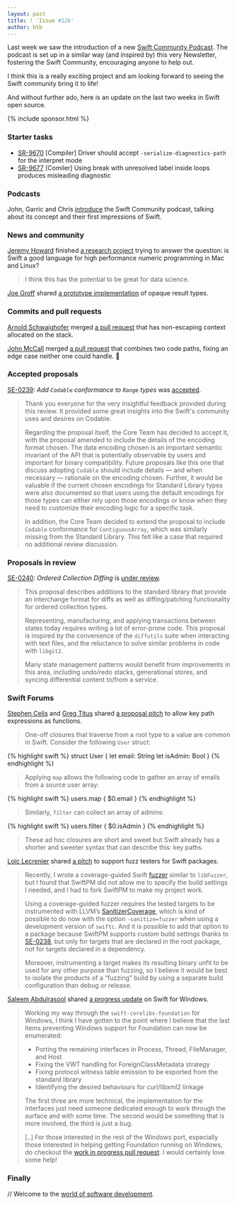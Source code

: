 ```yaml
---
layout: post
title: ! 'Issue #126'
author: btb
---
```


Last week we saw the introduction of a new [Swift Community Podcast](https://www.swiftcommunitypodcast.org).
The podcast is set up in a similar way (and inspired by) this very Newsletter,
fostering the Swift Community, encouraging anyone to help out.

I think this is a really exciting project and am looking forward to seeing the
Swift community bring it to life!

And without further ado, here is an update on the last two weeks in Swift open
source.

<!--excerpt-->

{% include sponsor.html %}

### Starter tasks

- [SR-9670](https://bugs.swift.org/browse/SR-9670) [Compiler] Driver should accept `-serialize-diagnostics-path` for the interpret mode
- [SR-9677](https://bugs.swift.org/browse/SR-9677) [Comiler] Using break with unresolved label inside loops produces misleading diagnostic

### Podcasts

John, Garric and Chris [introduce](https://www.swiftcommunitypodcast.org/episodes/1) the Swift Community podcast, talking about its concept and their first impressions of Swift.

### News and community

[Jeremy Howard](https://twitter.com/jeremyphoward) finished [a research project](https://www.fast.ai/2019/01/10/swift-numerics/) trying to answer the question: is Swift a good language for high performance numeric programming in Mac and Linux?

> I think this has the potential to be great for data science.

[Joe Groff](https://twitter.com/jckarter) shared [a prototype implementation](https://forums.swift.org/t/opaque-result-types/15645/250) of opaque result types.

### Commits and pull requests

[Arnold Schwaighofer](https://github.com/aschwaighofer) merged [a pull request](https://github.com/apple/swift/pull/21933) that has non-escaping context allocated on the stack.

[John McCall](https://twitter.com/pathofshrines) merged [a pull request](https://github.com/apple/swift/pull/21932) that combines two code paths, fixing an edge case neither one could handle. 🎉

### Accepted proposals

[SE-0239](https://github.com/apple/swift-evolution/blob/master/proposals/0239-codable-range.md): *Add `Codable` conformance to `Range` types* was [accepted](https://forums.swift.org/t/se-0239-add-codable-conformance-to-range-types/18794/50).

> Thank you everyone for the very insightful feedback provided during this review. It provided some great insights into the Swift's community uses and desires on Codable.
>
> Regarding the proposal itself, the Core Team has decided to accept it, with the proposal amended to include the details of the encoding format chosen. The data encoding chosen is an important semantic invariant of the API that is potentially observable by users and important for binary compatibility. Future proposals like this one that discuss adopting `Codable` should include details — and when necessary — rationale on the encoding chosen. Further, it would be valuable if the current chosen encodings for Standard Library types were also documented so that users using the default encodings for those types can either rely upon those encodings or know when they need to customize their encoding logic for a specific task.
>
> In addition, the Core Team decided to extend the proposal to include `Codable` conformance for `ContiguousArray`, which was similarly missing from the Standard Library. This felt like a case that required no additional review discussion.

### Proposals in review

[SE-0240](https://github.com/apple/swift-evolution/blob/master/proposals/0240-ordered-collection-diffing.md): *Ordered Collection Diffing* is [under review](https://forums.swift.org/t/se-0240-ordered-collection-diffing/19514).

> This proposal describes additions to the standard library that provide an interchange format for diffs as well as diffing/patching functionality for ordered collection types.
>
> Representing, manufacturing, and applying transactions between states today requires writing a lot of error-prone code. This proposal is inspired by the convenience of the `diffutils` suite when interacting with text files, and the reluctance to solve similar problems in code with `libgit2`.
>
> Many state management patterns would benefit from improvements in this area, including undo/redo stacks, generational stores, and syncing differential content to/from a service.

### Swift Forums

[Stephen Celis](https://twitter.com/stephencelis) and [Greg Titus](https://twitter.com/gregtitus) shared [a proposal pitch](https://forums.swift.org/t/key-path-expressions-as-functions/19587) to allow key path expressions as functions.

> One-off closures that traverse from a root type to a value are common in Swift. Consider the following `User` struct:

{% highlight swift %}
struct User {
    let email: String
    let isAdmin: Bool
}
{% endhighlight %}

> Applying `map` allows the following code to gather an array of emails from a source user array:

{% highlight swift %}
users.map { $0.email }
{% endhighlight %}

> Similarly, `filter` can collect an array of admins:

{% highlight swift %}
users.filter { $0.isAdmin }
{% endhighlight %}

> These ad hoc closures are short and sweet but Swift already has a shorter and sweeter syntax that can describe this: key paths.

[Loïc Lecrenier]() shared [a pitch](https://forums.swift.org/t/support-for-fuzz-testers-in-swift-packages/19494) to support fuzz testers for Swift packages.

> Recently, I wrote a coverage-guided Swift [fuzzer](https://github.com/loiclec/FuzzCheck) similar to `libFuzzer`, but I found that SwiftPM did not allow me to specify the build settings I needed, and I had to fork SwiftPM to make my project work.
>
> Using a coverage-guided fuzzer requires the tested targets to be instrumented with LLVM’s [SanitizerCoverage](https://clang.llvm.org/docs/SanitizerCoverage.html), which is kind of possible to do now with the option `-sanitize=fuzzer` when using a development version of `swiftc`. And it is possible to add that option to a package because SwiftPM supports custom build settings thanks to [SE-0238](https://github.com/apple/swift-evolution/blob/master/proposals/0238-package-manager-build-settings.md), but only for targets that are declared in the root package, not for targets declared in a dependency.
>
> Moreover, instrumenting a target makes its resulting binary unfit to be used for any other purpose than fuzzing, so I believe it would be best to isolate the products of a “fuzzing” build by using a separate build configuration than debug or release.

[Saleem Abdulrasool](https://twitter.com/compnerd) shared [a progress update](https://forums.swift.org/t/swift-corelibs-foundation-windows-and-build-option-defaults-recommendations/19463) on Swift for Windows.

> Working my way through the `swift-corelibs-foundation` for Windows, I think I have gotten to the point where I believe that the last items preventing Windows support for Foundation can now be enumerated:
>
> - Porting the remaining interfaces in Process, Thread, FileManager, and Host
> - Fixing the VWT handling for ForeignClassMetadata strategy
> - Fixing protocol witness table emission to be exported from the standard library
> - Identifying the desired behaviours for curl/libxml2 linkage
>
> The first three are more technical, the implementation for the interfaces just need someone dedicated enough to work through the surface and with some time. The second would be something that is more involved, the third is just a bug.
>
> [..] For those interested in the rest of the Windows port, especially those interested in helping getting Foundation running on Windows, do checkout the [work in progress pull request](https://github.com/apple/swift-corelibs-foundation/pull/1812). I would certainly love some help!

### Finally

// Welcome to the [world of software development](https://twitter.com/jckarter/status/1085303872883613696).
